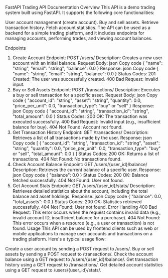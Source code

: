 FastAPI Trading API Documentation
Overview
This API is a demo trading system built using FastAPI. It supports the following core functionalities:

User account management (create account).
Buy and sell assets.
Retrieve transaction history.
Fetch account statistics.
The API can be used as a backend for a simple trading platform, and it includes endpoints for managing accounts, performing trades, and viewing account balances.

Endpoints
1. Create Account
Endpoint: POST /users/
Description: Creates a new user account with an initial balance.
Request Body:
json
Copy code
{
  "name": "string",
  "email": "string",
  "balance": 0.0
}
Response:
json
Copy code
{
  "name": "string",
  "email": "string",
  "balance": 0.0
}
Status Codes:
201 Created: The user was successfully created.
400 Bad Request: Invalid input.
2. Buy or Sell Assets
Endpoint: POST /transactions/
Description: Executes a buy or sell transaction for a specific asset.
Request Body:
json
Copy code
{
  "account_id": "string",
  "asset": "string",
  "quantity": 0.0,
  "price_per_unit": 0.0,
  "transaction_type": "buy" or "sell"
}
Response:
json
Copy code
{
  "account_id": "string",
  "transaction_id": "string",
  "total_amount": 0.0
}
Status Codes:
200 OK: The transaction was executed successfully.
400 Bad Request: Invalid input (e.g., insufficient balance for buy).
404 Not Found: Account not found.
3. Get Transaction History
Endpoint: GET /transactions/
Description: Retrieves a list of all transactions made by the user.
Response:
json
Copy code
[
  {
    "account_id": "string",
    "transaction_id": "string",
    "asset": "string",
    "quantity": 0.0,
    "price_per_unit": 0.0,
    "transaction_type": "buy" or "sell",
    "total_amount": 0.0
  }
]
Status Codes:
200 OK: Returns a list of transactions.
404 Not Found: No transactions found.
4. Check Account Balance
Endpoint: GET /users/{user_id}/balance/
Description: Retrieves the current balance of a specific user.
Response:
json
Copy code
{
  "balance": 0.0
}
Status Codes:
200 OK: Balance fetched successfully.
404 Not Found: User not found.
5. Get Account Stats
Endpoint: GET /users/{user_id}/stats/
Description: Retrieves detailed statistics about the account, including the total balance and asset holdings.
Response:
json
Copy code
{
  "balance": 0.0,
  "total_assets": 0.0
}
Status Codes:
200 OK: Statistics retrieved successfully.
404 Not Found: User not found.
Error Handling
400 Bad Request: This error occurs when the request contains invalid data (e.g., invalid account ID, insufficient balance for a purchase).
404 Not Found: This error occurs when a resource (e.g., a user or transaction) is not found.
Usage
This API can be used by frontend clients such as web or mobile applications to manage user accounts and transactions on a trading platform. Here's a typical usage flow:

Create a user account by sending a POST request to /users/.
Buy or sell assets by sending a POST request to /transactions/.
Check the account balance using a GET request to /users/{user_id}/balance/.
Get transaction history using a GET request to /transactions/.
Get detailed account statistics using a GET request to /users/{user_id}/stats/.